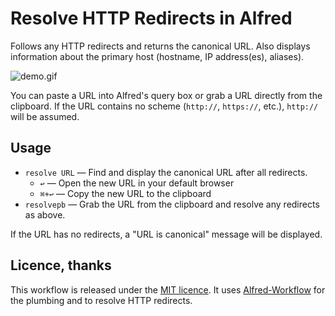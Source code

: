 Resolve HTTP Redirects in Alfred
================================

Follows any HTTP redirects and returns the canonical URL. Also displays information about the primary host (hostname, IP address(es), aliases).

![](https://raw.githubusercontent.com/deanishe/alfred-resolve-url/master/demo.gif "demo.gif")

You can paste a URL into Alfred's query box or grab a URL directly from the
clipboard. If the URL contains no scheme (`http://`, `https://`, etc.),
`http://` will be assumed.

## Usage ##

- `resolve URL` — Find and display the canonical URL after all redirects.
	+ `↩` — Open the new URL in your default browser
	+ `⌘+↩` — Copy the new URL to the clipboard
- `resolvepb` — Grab the URL from the clipboard and resolve any redirects as above.

If the URL has no redirects, a "URL is canonical" message will be displayed.

## Licence, thanks ##

This workflow is released under the [MIT licence](http://opensource.org/licenses/MIT). It uses [Alfred-Workflow](http://www.deanishe.net/alfred-workflow/index.html) for the plumbing and to resolve HTTP redirects.
